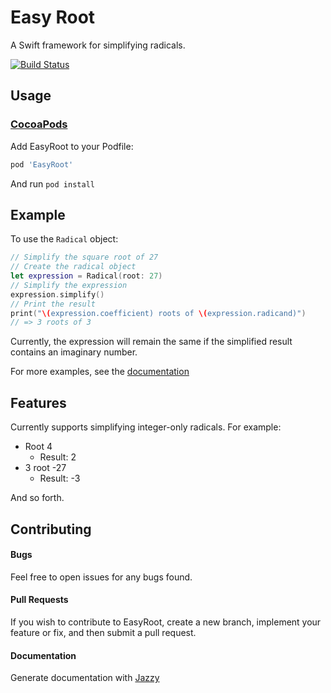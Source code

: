 # Easy Root
A Swift framework for simplifying radicals.

[![Build Status](https://travis-ci.org/aaronjsutton/EasyRoot.svg?branch=master)](https://travis-ci.org/aaronjsutton/EasyRoot)

## Usage

### [CocoaPods](http://cocoapods.org)

Add EasyRoot to your Podfile:

```ruby
pod 'EasyRoot'
```

And run `pod install`

## Example

To use the `Radical` object:
```swift
// Simplify the square root of 27
// Create the radical object
let expression = Radical(root: 27)
// Simplify the expression
expression.simplify()
// Print the result
print("\(expression.coefficient) roots of \(expression.radicand)")
// => 3 roots of 3
```

Currently, the expression will remain the same if the simplified result contains an imaginary number.

For more examples, see the [documentation](https://aaronjsutton.github.io/EasyRoot/)

## Features

Currently supports simplifying integer-only radicals. For example:

- Root 4
  - Result: 2
- 3 root -27
  - Result: -3

And so forth.

## Contributing

#### Bugs

Feel free to open issues for any bugs found.

#### Pull Requests

If you wish to contribute to EasyRoot, create a new branch, implement your feature or fix, and then submit a pull request.

#### Documentation

Generate documentation with [Jazzy](https://github.com/realm/jazzy)

